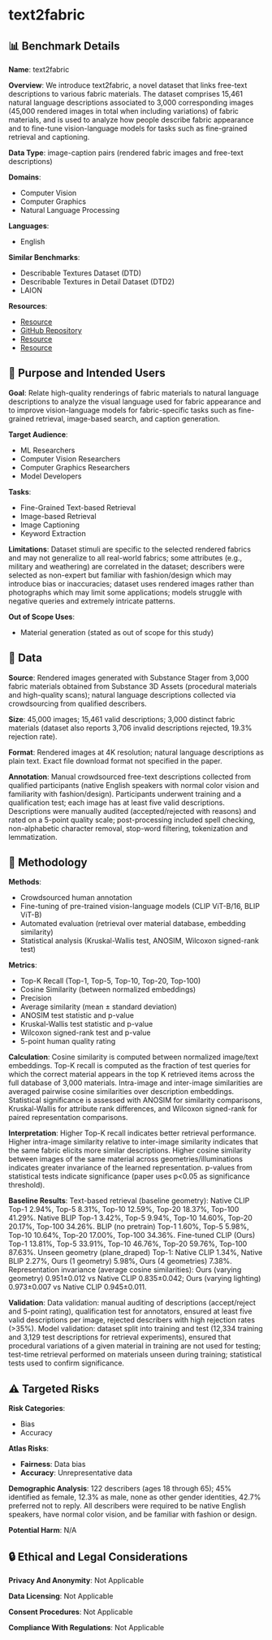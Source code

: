 # text2fabric

## 📊 Benchmark Details

**Name**: text2fabric

**Overview**: We introduce text2fabric, a novel dataset that links free-text descriptions to various fabric materials. The dataset comprises 15,461 natural language descriptions associated to 3,000 corresponding images (45,000 rendered images in total when including variations) of fabric materials, and is used to analyze how people describe fabric appearance and to fine-tune vision-language models for tasks such as fine-grained retrieval and captioning.

**Data Type**: image-caption pairs (rendered fabric images and free-text descriptions)

**Domains**:
- Computer Vision
- Computer Graphics
- Natural Language Processing

**Languages**:
- English

**Similar Benchmarks**:
- Describable Textures Dataset (DTD)
- Describable Textures in Detail Dataset (DTD2)
- LAION

**Resources**:
- [Resource](https://valentin.deschaintre.fr/text2fabric)
- [GitHub Repository](https://github.com/commonsense/conceptnet-numberbatch)
- [Resource](https://substance3d.adobe.com/assets/allassets?assetType=substanceMaterial&category=Fabric)
- [Resource](https://stock.adobe.com/)

## 🎯 Purpose and Intended Users

**Goal**: Relate high-quality renderings of fabric materials to natural language descriptions to analyze the visual language used for fabric appearance and to improve vision-language models for fabric-specific tasks such as fine-grained retrieval, image-based search, and caption generation.

**Target Audience**:
- ML Researchers
- Computer Vision Researchers
- Computer Graphics Researchers
- Model Developers

**Tasks**:
- Fine-Grained Text-based Retrieval
- Image-based Retrieval
- Image Captioning
- Keyword Extraction

**Limitations**: Dataset stimuli are specific to the selected rendered fabrics and may not generalize to all real-world fabrics; some attributes (e.g., military and weathering) are correlated in the dataset; describers were selected as non-expert but familiar with fashion/design which may introduce bias or inaccuracies; dataset uses rendered images rather than photographs which may limit some applications; models struggle with negative queries and extremely intricate patterns.

**Out of Scope Uses**:
- Material generation (stated as out of scope for this study)

## 💾 Data

**Source**: Rendered images generated with Substance Stager from 3,000 fabric materials obtained from Substance 3D Assets (procedural materials and high-quality scans); natural language descriptions collected via crowdsourcing from qualified describers.

**Size**: 45,000 images; 15,461 valid descriptions; 3,000 distinct fabric materials (dataset also reports 3,706 invalid descriptions rejected, 19.3% rejection rate).

**Format**: Rendered images at 4K resolution; natural language descriptions as plain text. Exact file download format not specified in the paper.

**Annotation**: Manual crowdsourced free-text descriptions collected from qualified participants (native English speakers with normal color vision and familiarity with fashion/design). Participants underwent training and a qualification test; each image has at least five valid descriptions. Descriptions were manually audited (accepted/rejected with reasons) and rated on a 5-point quality scale; post-processing included spell checking, non-alphabetic character removal, stop-word filtering, tokenization and lemmatization.

## 🔬 Methodology

**Methods**:
- Crowdsourced human annotation
- Fine-tuning of pre-trained vision-language models (CLIP ViT-B/16, BLIP ViT-B)
- Automated evaluation (retrieval over material database, embedding similarity)
- Statistical analysis (Kruskal-Wallis test, ANOSIM, Wilcoxon signed-rank test)

**Metrics**:
- Top-K Recall (Top-1, Top-5, Top-10, Top-20, Top-100)
- Cosine Similarity (between normalized embeddings)
- Precision
- Average similarity (mean ± standard deviation)
- ANOSIM test statistic and p-value
- Kruskal-Wallis test statistic and p-value
- Wilcoxon signed-rank test and p-value
- 5-point human quality rating

**Calculation**: Cosine similarity is computed between normalized image/text embeddings. Top-K recall is computed as the fraction of test queries for which the correct material appears in the top K retrieved items across the full database of 3,000 materials. Intra-image and inter-image similarities are averaged pairwise cosine similarities over description embeddings. Statistical significance is assessed with ANOSIM for similarity comparisons, Kruskal-Wallis for attribute rank differences, and Wilcoxon signed-rank for paired representation comparisons.

**Interpretation**: Higher Top-K recall indicates better retrieval performance. Higher intra-image similarity relative to inter-image similarity indicates that the same fabric elicits more similar descriptions. Higher cosine similarity between images of the same material across geometries/illuminations indicates greater invariance of the learned representation. p-values from statistical tests indicate significance (paper uses p<0.05 as significance threshold).

**Baseline Results**: Text-based retrieval (baseline geometry): Native CLIP Top-1 2.94%, Top-5 8.31%, Top-10 12.59%, Top-20 18.37%, Top-100 41.29%. Native BLIP Top-1 3.42%, Top-5 9.94%, Top-10 14.60%, Top-20 20.17%, Top-100 34.26%. BLIP (no pretrain) Top-1 1.60%, Top-5 5.98%, Top-10 10.64%, Top-20 17.00%, Top-100 34.36%. Fine-tuned CLIP (Ours) Top-1 13.81%, Top-5 33.91%, Top-10 46.76%, Top-20 59.76%, Top-100 87.63%. Unseen geometry (plane_draped) Top-1: Native CLIP 1.34%, Native BLIP 2.27%, Ours (1 geometry) 5.98%, Ours (4 geometries) 7.38%. Representation invariance (average cosine similarities): Ours (varying geometry) 0.951±0.012 vs Native CLIP 0.835±0.042; Ours (varying lighting) 0.973±0.007 vs Native CLIP 0.945±0.011.

**Validation**: Data validation: manual auditing of descriptions (accept/reject and 5-point rating), qualification test for annotators, ensured at least five valid descriptions per image, rejected describers with high rejection rates (>35%). Model validation: dataset split into training and test (12,334 training and 3,129 test descriptions for retrieval experiments), ensured that procedural variations of a given material in training are not used for testing; test-time retrieval performed on materials unseen during training; statistical tests used to confirm significance.

## ⚠️ Targeted Risks

**Risk Categories**:
- Bias
- Accuracy

**Atlas Risks**:
- **Fairness**: Data bias
- **Accuracy**: Unrepresentative data

**Demographic Analysis**: 122 describers (ages 18 through 65); 45% identified as female, 12.3% as male, none as other gender identities, 42.7% preferred not to reply. All describers were required to be native English speakers, have normal color vision, and be familiar with fashion or design.

**Potential Harm**: N/A

## 🔒 Ethical and Legal Considerations

**Privacy And Anonymity**: Not Applicable

**Data Licensing**: Not Applicable

**Consent Procedures**: Not Applicable

**Compliance With Regulations**: Not Applicable
